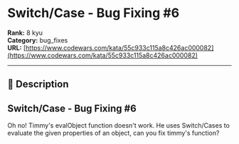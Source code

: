 # Switch/Case - Bug Fixing #6

**Rank:** 8 kyu  
**Category:** bug_fixes  
**URL:** [https://www.codewars.com/kata/55c933c115a8c426ac000082](https://www.codewars.com/kata/55c933c115a8c426ac000082)

---

## 📝 Description

## Switch/Case - Bug Fixing #6

Oh no! Timmy's evalObject function doesn't work. He uses Switch/Cases to evaluate the given properties of an object, can you fix timmy's function?
